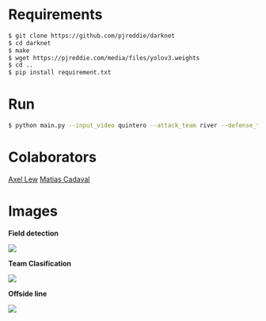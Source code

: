 # Requirements

```sh
$ git clone https://github.com/pjreddie/darknet
$ cd darknet
$ make
$ wget https://pjreddie.com/media/files/yolov3.weights
$ cd ..
$ pip install requirement.txt
```

# Run

```sh
$ python main.py --input_video quintero --attack_team river --defense_team boca --vp_validation True
```

# Colaborators

[Axel Lew](https://github.com/ax-lew)
[Matias Cadaval](https://github.com/mcadaval)


# Images

**Field detection**

![](https://i.imgur.com/uTL6kBK.jpg)

**Team Clasification**

![](https://i.imgur.com/Z7WXduL.jpg)

**Offside line**

![](https://i.imgur.com/lwRo4p6.png)


